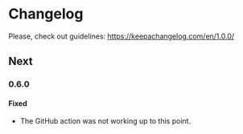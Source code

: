 # Changelog

Please, check out guidelines: https://keepachangelog.com/en/1.0.0/

## Next

### 0.6.0

#### Fixed

- The GitHub action was not working up to this point.
